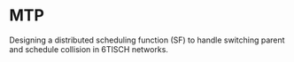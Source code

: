 # MTP
Designing a distributed scheduling function (SF) to handle switching parent and schedule collision in 6TISCH networks.

